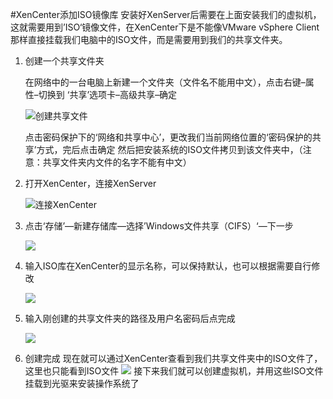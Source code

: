 #XenCenter添加ISO镜像库
安装好XenServer后需要在上面安装我们的虚拟机，这就需要用到’ISO‘镜像文件，在XenCenter下是不能像VMware vSphere Client那样直接挂载我们电脑中的ISO文件，而是需要用到我们的共享文件夹。

1. 创建一个共享文件夹

	在网络中的一台电脑上新建一个文件夹（文件名不能用中文），点击右键–属性–切换到 ‘共享’选项卡–高级共享–确定
	
	![创建共享文件](http://i.imgur.com/zW63VKd.jpg)
	
	点击密码保护下的‘网络和共享中心’，更改我们当前网络位置的‘密码保护的共享’方式，完后点击确定
	然后把安装系统的ISO文件拷贝到该文件夹中，（注意：共享文件夹内文件的名字不能有中文）
2. 打开XenCenter，连接XenServer

	![连接XenCenter](http://i.imgur.com/4sbLY2i.jpg)
3. 点击‘存储’—新建存储库—选择’Windows文件共享（CIFS）‘—下一步

	![](http://i.imgur.com/UtlsHgg.jpg)
4. 输入ISO库在XenCenter的显示名称，可以保持默认，也可以根据需要自行修改

	![](http://i.imgur.com/UzAlbHV.jpg)

5. 输入刚创建的共享文件夹的路径及用户名密码后点完成

	![](http://i.imgur.com/hR5NnEe.jpg)

6. 创建完成
	现在就可以通过XenCenter查看到我们共享文件夹中的ISO文件了，这里也只能看到ISO文件
	![](http://i.imgur.com/V7arlzQ.jpg)
	 接下来我们就可以创建虚拟机，并用这些ISO文件挂载到光驱来安装操作系统了